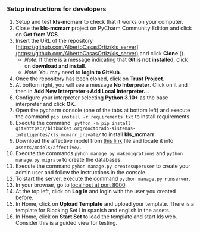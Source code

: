 ### Setup instructions for developers
 1. Setup and test **kls-mcmarr** to check that it works on your computer.
 2. Close the **kls-mcmarr** project on PyCharm Community Edition and click on **Get from VCS**.
 3. Insert the URL of the repository [https://github.com/AlbertoCasasOrtiz/kls_server](https://github.com/AlbertoCasasOrtiz/kls_server) and click **Clone** ().
     - _Note_: If there is a message indicating that **Git is not installed**, click on **download and install**.
     - _Note_: You may need to **login to GitHub**.
 4. Once the repository has been cloned, click on **Trust Project**.
 5. At bottom right, you will see a message **No Interpreter**. Click on it and then in **Add New Interpreter->Add Local Interpreter...**
 6. Configure your interpreter selecting **Python 3.10+** as the base interpreter and click **OK**.
 7. Open the pycharm console (one of the tabs at bottom left) and execute the command `pip install -r requirements.txt` to install requirements.
 8. Execute the command ` python -m pip install git+https://bitbucket.org/doctorado-sistemas-inteligentes/kls_mcmarr_private/` to install **kls_mcmarr**.
 9. Download the affective model from [this link](https://bitbucket.org/doctorado-sistemas-inteligentes/kls_mcmarr_private/raw/72c1ba421e5319fc47a09883a6d2187d77007708/kls_mcmarr/models/affective/model.tflite) file and locate it into `assets/models/affective/`.
 10. Execute the commands `pyhon manage.py makemigrations` and `python manage.py migrate` to create the databases.
 11. Execute the command `pyhon manage.py createsuperuser` to create your admin user and follow the instructions in the console.
 12. To start the server, execute the command `python manage.py runserver`.
 13. In your browser, go to [localhost at port 8000](http://127.0.0.1:8000).
 14. At the top left, click on **Log In** and login with the user you created before.
 15. In Home, click on **Upload Template** and upload your template. There is a template for Blocking Set I in spanish and english in the assets.
 16. In Home, click on **Start Set** to load the template and start kls web. Consider this is a guided view for testing.

